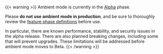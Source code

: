 ---
---
{{< warning >}}
Ambient mode is currently in the [Alpha](/docs/releases/feature-stages/#feature-phase-definitions) phase.

Please **do not use ambient mode in production**, and be sure to thoroughly review the [feature phase definitions](/docs/releases/feature-stages/#feature-phase-definitions) before use.

In particular, there are known performance, stability, and security issues in the alpha release.
There are also planned breaking changes, including some that will prevent upgrades.
These limitations will be addressed before ambient mode moves to Beta.
{{< /warning >}}

